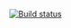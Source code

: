 [![Build status](https://ci.appveyor.com/api/projects/status/9ow42yyq9dpsxbwe?svg=true)](https://ci.appveyor.com/project/gas1995/reporting)
